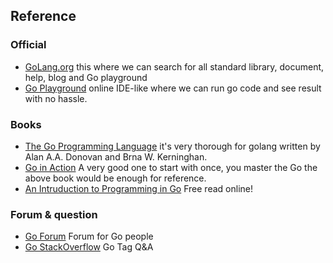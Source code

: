 ## Reference

### Official 
- [GoLang.org](https://golang.org) this where we can search for all standard library, document, help, blog and Go playground
- [Go Playground](https://play.golang.org/) online IDE-like where we can run go code and see result with no hassle.

### Books
- [The Go Programming Language](http://www.amazon.com/Programming-Language-Addison-Wesley-Professional-Computing/dp/0134190440) it's very thorough for golang written by
Alan A.A. Donovan and Brna W. Kerninghan.
- [Go in Action](http://www.amazon.com/Go-Action-William-Kennedy/dp/1617291781) A very good one to start with once, you master the Go the above book would be enough for reference.
- [An Intruduction to Programming in Go](http://www.golang-book.com/books/intro) Free read online!

### Forum & question
- [Go Forum](https://forum.golangbridge.org/) Forum for Go people
- [Go StackOverflow](http://stackoverflow.com/questions/tagged/go) Go Tag Q&A
